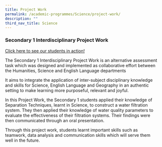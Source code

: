 ```yaml
---
title: Project Work
permalink: /academic-programmes/Science/project-work/
description: ""
third_nav_title: Science
---
```

### Secondary 1 Interdisciplinary Project Work

[Click here to see our students in action!](https://photos.app.goo.gl/3Vjt9gh8z8Ks5j1a7)

The Secondary 1 Interdisciplinary Project Work is an alternative assessment task which was designed and implemented as collaborative effort between the Humanities, Science and English Language departments

It aims to integrate the application of inter-subject disciplinary knowledge and skills for Science, English Language and Geography in an authentic setting to make learning more purposeful, relevant and joyful.

In this Project Work, the Secondary 1 students applied their knowledge of Separation Techniques, learnt in Science, to construct a water filtration system. They then applied their knowledge of water quality parameters to evaluate the effectiveness of their filtration systems. Their findings were&nbsp; then communicated through an oral presentation.

Through this project work, students learnt important skills such as teamwork, data analysis and communication skills which will serve them well in the future.